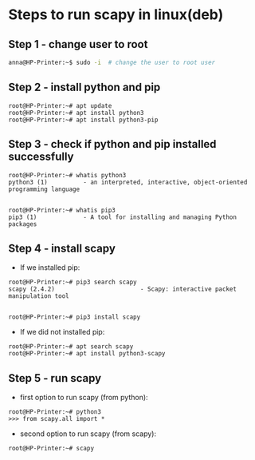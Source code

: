 # Steps to run scapy in linux(deb)

## Step 1 - change user to root
```bash
anna@HP-Printer:~$ sudo -i  # change the user to root user
```

## Step 2 - install python and pip
```
root@HP-Printer:~# apt update
root@HP-Printer:~# apt install python3
root@HP-Printer:~# apt install python3-pip
```

## Step 3 - check if python and pip installed successfully
```
root@HP-Printer:~# whatis python3
python3 (1)          - an interpreted, interactive, object-oriented programming language


root@HP-Printer:~# whatis pip3
pip3 (1)             - A tool for installing and managing Python packages
```

## Step 4 - install scapy
* If we installed pip:
```
root@HP-Printer:~# pip3 search scapy
scapy (2.4.2)                        - Scapy: interactive packet manipulation tool


root@HP-Printer:~# pip3 install scapy
```
* If we did not installed pip:
```
root@HP-Printer:~# apt search scapy
root@HP-Printer:~# apt install python3-scapy
```

## Step 5 - run scapy
* first option to run scapy (from python):
```
root@HP-Printer:~# python3
>>> from scapy.all import * 
```
* second option to run scapy (from scapy):
```
root@HP-Printer:~# scapy
```